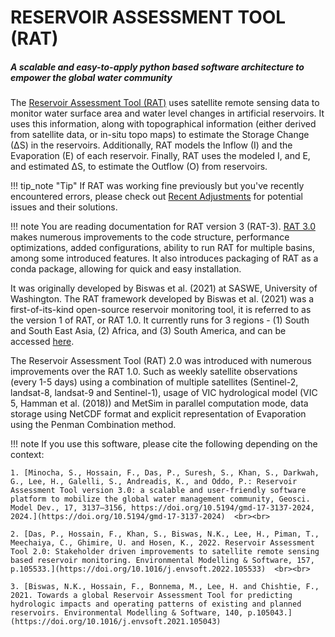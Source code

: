 # RESERVOIR ASSESSMENT TOOL (RAT)

<h5>A scalable and easy-to-apply python based software architecture to empower the global water community</h5>

The [Reservoir Assessment Tool (RAT)](https://depts.washington.edu/saswe/rat) uses satellite remote sensing data to monitor water surface area and water level changes in artificial reservoirs. It uses this information, along with topographical information (either derived from satellite data, or in-situ topo maps) to estimate the Storage Change (∆S) in the reservoirs. Additionally, RAT models the Inflow (I) and the Evaporation (E) of each reservoir. Finally, RAT uses the modeled I, and E, and estimated ∆S, to estimate the Outflow (O) from reservoirs.

!!! tip_note "Tip"
    If RAT was working fine previously but you've recently encountered errors, please check out [Recent Adjustments](https://rat-satellitedams.readthedocs.io/en/latest/Development/RecentAdjustments/) for potential issues and their solutions.

!!! note
    You are reading documentation for RAT version 3 (RAT-3). [RAT 3.0](https://doi.org/10.5194/gmd-17-3137-2024) makes numerous improvements to the code structure, performance optimizations, added configurations, ability to run RAT for multiple basins, among some introduced features. It also introduces packaging of RAT as a conda package, allowing for quick and easy installation.

It was originally developed by Biswas et al. (2021) at SASWE, University of Washington. The RAT framework developed by Biswas et al. (2021) was a first-of-its-kind open-source reservoir monitoring tool, it is referred to as the version 1 of RAT, or RAT 1.0. It currently runs for 3 regions - (1) South and South East Asia, (2) Africa, and (3) South America, and can be accessed [here](http://depts.washington.edu/saswe/rat_retired).

The Reservoir Assessment Tool (RAT) 2.0 was introduced with numerous improvements over the RAT 1.0. Such as weekly satellite observations (every 1-5 days) using a combination of multiple satellites (Sentinel-2, landsat-8, landsat-9 and Sentinel-1), usage of VIC hydrological model (VIC 5, Hamman et al. (2018)) and MetSim in parallel computation mode, data storage using NetCDF format and explicit representation of Evaporation using the Penman Combination method.

!!! note
    If you use this software, please cite the following depending on the context:

    1. [Minocha, S., Hossain, F., Das, P., Suresh, S., Khan, S., Darkwah, G., Lee, H., Galelli, S., Andreadis, K., and Oddo, P.: Reservoir Assessment Tool version 3.0: a scalable and user-friendly software platform to mobilize the global water management community, Geosci. Model Dev., 17, 3137–3156, https://doi.org/10.5194/gmd-17-3137-2024, 2024.](https://doi.org/10.5194/gmd-17-3137-2024)  <br><br>

    2. [Das, P., Hossain, F., Khan, S., Biswas, N.K., Lee, H., Piman, T., Meechaiya, C., Ghimire, U. and Hosen, K., 2022. Reservoir Assessment Tool 2.0: Stakeholder driven improvements to satellite remote sensing based reservoir monitoring. Environmental Modelling & Software, 157, p.105533.](https://doi.org/10.1016/j.envsoft.2022.105533)  <br><br>

    3. [Biswas, N.K., Hossain, F., Bonnema, M., Lee, H. and Chishtie, F., 2021. Towards a global Reservoir Assessment Tool for predicting hydrologic impacts and operating patterns of existing and planned reservoirs. Environmental Modelling & Software, 140, p.105043.](https://doi.org/10.1016/j.envsoft.2021.105043)  

